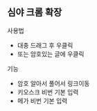 ## 심야 크롬 확장

사용법
- 대충 드래그 후 우클릭
- 또는 암호있는 글에 우클릭

기능
- 암호 알아서 풀어서 링크이동
- 키오스크 비번 기본 입력
- 메가 비번 기본 입력